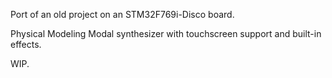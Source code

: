 Port of an old project on an STM32F769i-Disco board.

Physical Modeling Modal synthesizer with touchscreen support and built-in effects.

WIP.